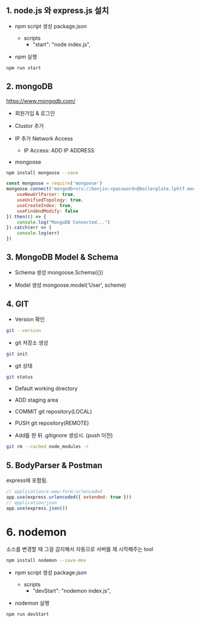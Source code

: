 
## 1. node.js 와 express.js 설치

- npm script 생성
package.json
    - scripts
        - "start": "node index.js",

- npm 실행
```bash
npm run start
```

## 2. mongoDB
https://www.mongodb.com/

- 회원가입 & 로그인
- Clustor 추가
- IP 추가
Network Access
    - IP Access: ADD IP ADDRESS
        
- mongoose
```bash
npm install mongoose --save
```

```js
const mongoose = require('mongoose')
mongoose.connect('mongodb+srv://bonjin:<password>@boilerplate.lphlf.mongodb.net/myFirstDatabase?retryWrites=true&w=majority', {
    useNewUrlParser: true,
    useUnifiedTopology: true,
    useCreateIndex: true,
    useFindAndModify: false
}).then(() => {
    console.log("MongoDB Connected...")
}).catch(err => {
    console.log(err)
})
```

## 3. MongoDB Model & Schema
- Schema 생성
mongoose.Schema({})

- Model 생성
mongoose.model('User', scheme)

## 4. GIT
- Version 확인
```bash
git --version
```

- git 저장소 생성
```bash
git init
```

- git 상태
```bash
git status
```

- Default
working directory

- ADD
staging area

- COMMIT
git repository(LOCAL)

- PUSH
git repository(REMOTE)

- Add를 한 뒤 .gitignore 생성시. (push 이전)

```bash
git rm --cached node_modules -r
```

## 5. BodyParser & Postman
express에 포함됨.
```js
// application/x-www-form-urlencoded
app.use(express.urlencoded({ extended: true }))
// application/json
app.use(express.json())
```

# 6. nodemon
소스를 변경할 때 그걸 감지해서 자동으로 서버를 재 시작해주는 tool
```bash
npm install nodemon --save-dev
```

- npm script 생성
package.json
    - scripts
        - "devStart": "nodemon index.js",

- nodemon 실행
```bash
npm run devStart
```